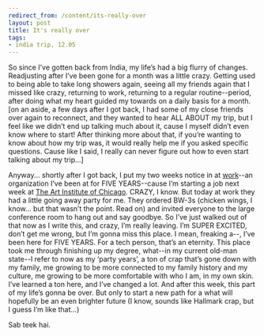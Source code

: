 ```yaml
---
redirect_from: /content/its-really-over
layout: post
title: It's really over
tags:
- india trip, 12.05
---
```

So since I’ve gotten back from India, my life’s had a big flurry of changes. Readjusting after I’ve been gone for a month was a little crazy. Getting used to being able to take long showers again, seeing all my friends again that I missed like crazy, returning to work, returning to a regular routine--period, after doing what my heart guided my towards on a daily basis for a month. [on an aside, a few days after I got back, I had some of my close friends over again to reconnect, and they wanted to hear ALL ABOUT my trip, but I feel like we didn’t end up talking much about it, cause I myself didn’t even know where to start! After thinking more about that, if you’re wanting to know about how my trip was, it would really help me if you asked specific questions. Cause like I said, I really can never figure out how to even start talking about my trip...]

Anyway... shortly after I got back, I put my two weeks notice in at [work](http://www.global-com.com/)--an organization I’ve been at for FIVE YEARS--cause I’m starting a job next week at [The Art Institute of Chicago](http://www.artic.edu/). CRAZY, I know. But today at work they had a little going away party for me. They ordered BW-3s (chicken wings, I know... but that wasn’t the point. Read on) and invited everyone to the large conference room to hang out and say goodbye. So I’ve just walked out of that now as I write this, and crazy, I’m really leaving. I’m SUPER EXCITED, don’t get me wrong, but I’m gonna miss this place. I mean, freaking a--, I’ve been here for FIVE YEARS. For a tech person, that’s an eternity. This place took me through finishing up my degree, what--in my current old-man state--I refer to now as my ‘party years’, a ton of crap that’s gone down with my family, me growing to be more connected to my family history and my culture, me growing to be more comfortable with who I am, in my own skin. I’ve learned a ton here, and I’ve changed a lot. And after this week, this part of my life’s gonna be over. But only to start a new path for a what will hopefully be an even brighter future (I know, sounds like Hallmark crap, but I guess I’m like that...)

Sab teek hai.
